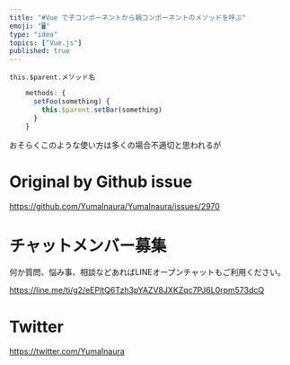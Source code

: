 ```yaml
---
title: "#Vue で子コンポーネントから親コンポーネントのメソッドを呼ぶ"
emoji: "🖥"
type: "idea"
topics: ["Vue.js"]
published: true
---
```


`this.$parent.メソッド名`

```js
    methods: {
      setFoo(something) {
        this.$parent.setBar(something)
      }
    }
```

おそらくこのような使い方は多くの場合不適切と思われるが

# Original by Github issue

https://github.com/YumaInaura/YumaInaura/issues/2970








<!-- Update From Qiita API -->

# チャットメンバー募集


何か質問、悩み事、相談などあればLINEオープンチャットもご利用ください。

https://line.me/ti/g2/eEPltQ6Tzh3pYAZV8JXKZqc7PJ6L0rpm573dcQ





# Twitter


https://twitter.com/YumaInaura


<!-- Update From Qiita API -->


